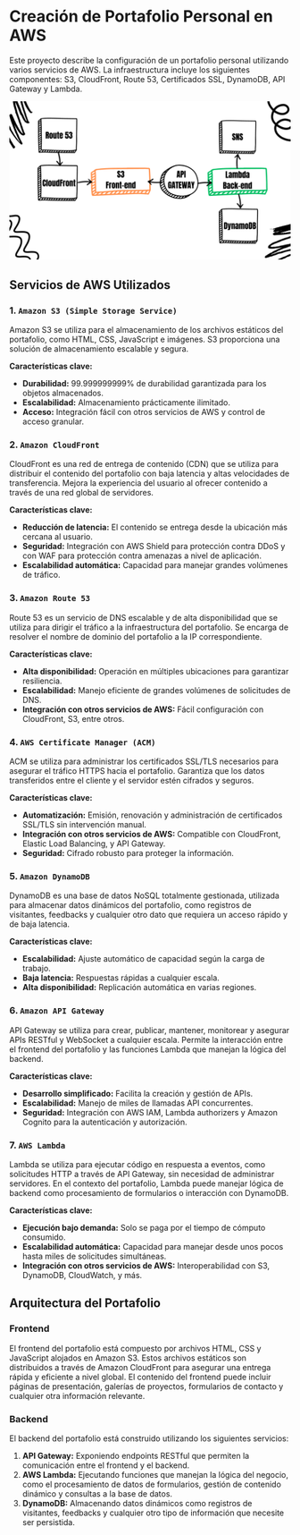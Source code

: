 # Creación de Portafolio Personal en AWS

Este proyecto describe la configuración de un portafolio personal utilizando varios servicios de AWS. La infraestructura incluye los siguientes componentes: S3, CloudFront, Route 53, Certificados SSL, DynamoDB, API Gateway y Lambda.

![IMAGE PORTAFOLIOS](https://github.com/jpiedramacas/my-portafolios/blob/main/mapa_mental_portafolio.png)

## Servicios de AWS Utilizados

### 1. `Amazon S3 (Simple Storage Service)`
Amazon S3 se utiliza para el almacenamiento de los archivos estáticos del portafolio, como HTML, CSS, JavaScript e imágenes. S3 proporciona una solución de almacenamiento escalable y segura.

**Características clave:**
- **Durabilidad:** 99.999999999% de durabilidad garantizada para los objetos almacenados.
- **Escalabilidad:** Almacenamiento prácticamente ilimitado.
- **Acceso:** Integración fácil con otros servicios de AWS y control de acceso granular.

### 2. `Amazon CloudFront`
CloudFront es una red de entrega de contenido (CDN) que se utiliza para distribuir el contenido del portafolio con baja latencia y altas velocidades de transferencia. Mejora la experiencia del usuario al ofrecer contenido a través de una red global de servidores.

**Características clave:**
- **Reducción de latencia:** El contenido se entrega desde la ubicación más cercana al usuario.
- **Seguridad:** Integración con AWS Shield para protección contra DDoS y con WAF para protección contra amenazas a nivel de aplicación.
- **Escalabilidad automática:** Capacidad para manejar grandes volúmenes de tráfico.

### 3. `Amazon Route 53`
Route 53 es un servicio de DNS escalable y de alta disponibilidad que se utiliza para dirigir el tráfico a la infraestructura del portafolio. Se encarga de resolver el nombre de dominio del portafolio a la IP correspondiente.

**Características clave:**
- **Alta disponibilidad:** Operación en múltiples ubicaciones para garantizar resiliencia.
- **Escalabilidad:** Manejo eficiente de grandes volúmenes de solicitudes de DNS.
- **Integración con otros servicios de AWS:** Fácil configuración con CloudFront, S3, entre otros.

### 4. `AWS Certificate Manager (ACM)`
ACM se utiliza para administrar los certificados SSL/TLS necesarios para asegurar el tráfico HTTPS hacia el portafolio. Garantiza que los datos transferidos entre el cliente y el servidor estén cifrados y seguros.

**Características clave:**
- **Automatización:** Emisión, renovación y administración de certificados SSL/TLS sin intervención manual.
- **Integración con otros servicios de AWS:** Compatible con CloudFront, Elastic Load Balancing, y API Gateway.
- **Seguridad:** Cifrado robusto para proteger la información.

### 5. `Amazon DynamoDB`
DynamoDB es una base de datos NoSQL totalmente gestionada, utilizada para almacenar datos dinámicos del portafolio, como registros de visitantes, feedbacks y cualquier otro dato que requiera un acceso rápido y de baja latencia.

**Características clave:**
- **Escalabilidad:** Ajuste automático de capacidad según la carga de trabajo.
- **Baja latencia:** Respuestas rápidas a cualquier escala.
- **Alta disponibilidad:** Replicación automática en varias regiones.

### 6. `Amazon API Gateway`
API Gateway se utiliza para crear, publicar, mantener, monitorear y asegurar APIs RESTful y WebSocket a cualquier escala. Permite la interacción entre el frontend del portafolio y las funciones Lambda que manejan la lógica del backend.

**Características clave:**
- **Desarrollo simplificado:** Facilita la creación y gestión de APIs.
- **Escalabilidad:** Manejo de miles de llamadas API concurrentes.
- **Seguridad:** Integración con AWS IAM, Lambda authorizers y Amazon Cognito para la autenticación y autorización.

### 7. `AWS Lambda`
Lambda se utiliza para ejecutar código en respuesta a eventos, como solicitudes HTTP a través de API Gateway, sin necesidad de administrar servidores. En el contexto del portafolio, Lambda puede manejar lógica de backend como procesamiento de formularios o interacción con DynamoDB.

**Características clave:**
- **Ejecución bajo demanda:** Solo se paga por el tiempo de cómputo consumido.
- **Escalabilidad automática:** Capacidad para manejar desde unos pocos hasta miles de solicitudes simultáneas.
- **Integración con otros servicios de AWS:** Interoperabilidad con S3, DynamoDB, CloudWatch, y más.

## Arquitectura del Portafolio

### Frontend
El frontend del portafolio está compuesto por archivos HTML, CSS y JavaScript alojados en Amazon S3. Estos archivos estáticos son distribuidos a través de Amazon CloudFront para asegurar una entrega rápida y eficiente a nivel global. El contenido del frontend puede incluir páginas de presentación, galerías de proyectos, formularios de contacto y cualquier otra información relevante.

### Backend
El backend del portafolio está construido utilizando los siguientes servicios:

1. **API Gateway:** Exponiendo endpoints RESTful que permiten la comunicación entre el frontend y el backend.
2. **AWS Lambda:** Ejecutando funciones que manejan la lógica del negocio, como el procesamiento de datos de formularios, gestión de contenido dinámico y consultas a la base de datos.
3. **DynamoDB:** Almacenando datos dinámicos como registros de visitantes, feedbacks y cualquier otro tipo de información que necesite ser persistida.
